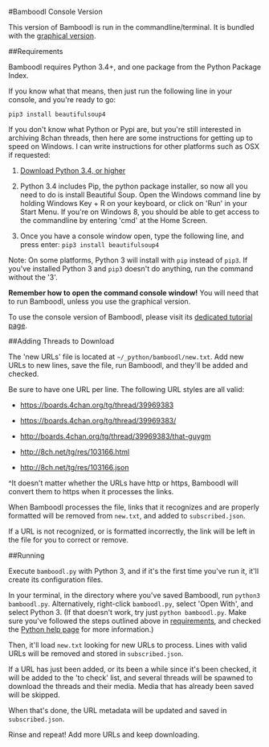 
#Bamboodl Console Version

This version of Bamboodl is run in the commandline/terminal. It is bundled with the [graphical version](blob/master/tutorial_graphical.md#bamboodl-graphical-version).

##Requirements

Bamboodl requires Python 3.4+, and one package from the Python Package Index.

If you know what that means, then just run the following line in your console, and you're ready to go:

```pip3 install beautifulsoup4```

If you don't know what Python or Pypi are, but you're still interested in archiving 8chan threads, then here are some instructions for getting up to speed on Windows. I can write instructions for other platforms such as OSX if requested:

1. [Download Python 3.4, or higher](https://www.python.org/downloads/)

2. Python 3.4 includes Pip, the python package installer, so now all you need to do is install Beautiful Soup. Open the Windows command line by holding Windows Key + R on your keyboard, or click on 'Run' in your Start Menu. If you're on Windows 8, you should be able to get access to the commandline by entering 'cmd' at the Home Screen.

3. Once you have a console window open, type the following line, and press enter:
```pip3 install beautifulsoup4```

Note: On some platforms, Python 3 will install with `pip` instead of `pip3`. If you've installed Python 3 and `pip3` doesn't do anything, run the command without the '3'.

**Remember how to open the command console window!** You will need that to run Bamboodl, unless you use the graphical version.

To use the console version of Bamboodl, please visit its [dedicated tutorial page](blob/master/tutorial_graphical.md).

##Adding Threads to Download

The 'new URLs' file is located at `~/_python/bamboodl/new.txt`. Add new URLs to new lines, save the file, run Bamboodl, and they'll be added and checked.

Be sure to have one URL per line. The following URL styles are all valid:

- https://boards.4chan.org/tg/thread/39969383

- https://boards.4chan.org/tg/thread/39969383/

- http://boards.4chan.org/tg/thread/39969383/that-guygm

- http://8ch.net/tg/res/103166.html

- http://8ch.net/tg/res/103166.json

^It doesn't matter whether the URLs have http or https, Bamboodl will convert them to https when it processes the links.

When Bamboodl processes the file, links that it recognizes and are properly formatted will be removed from `new.txt`, and added to `subscribed.json`.

If a URL is not recognized, or is formatted incorrectly, the link will be left in the file for you to correct or remove.

##Running

Execute `bamboodl.py` with Python 3, and if it's the first time you've run it, it'll create its configuration files.

In your terminal, in the directory where you've saved Bamboodl, run `python3 bamboodl.py`. Alternatively, right-click `bamboodl.py`, select 'Open With', and select Python 3. (If that doesn't work, try just `python bamboodl.py`. Make sure you've followed the steps outlined above in [requirements](#requirements), and checked the [Python help page](blob/master/faq_python.md#python) for more information.)

Then, it'll load `new.txt` looking for new URLs to process. Lines with valid URLs will be removed and stored in `subscribed.json`.

If a URL has just been added, or its been a while since it's been checked, it will be added to the 'to check' list, and several threads will be spawned to download the threads and their media. Media that has already been saved will be skipped.

When that's done, the URL metadata will be updated and saved in `subscribed.json`.

Rinse and repeat! Add more URLs and keep downloading.
